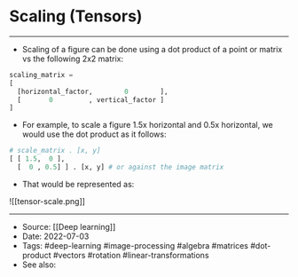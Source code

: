 # Scaling (Tensors)
----
- Scaling of a figure can be done using a dot product of a point or matrix vs the following 2x2 matrix:
```python
scaling_matrix = 
[
  [horizontal_factor,        0        ],
  [       0         , vertical_factor ]
]
```

- For example, to scale a figure 1.5x horizontal and 0.5x horizontal, we would use the dot product as it follows:
```python
# scale_matrix . [x, y]
[ [ 1.5,  0 ],
  [  0 , 0.5] ] . [x, y] # or against the image matrix 

``` 

- That would be represented as:

![[tensor-scale.png]]

---
- Source: [[Deep learning]]
- Date: 2022-07-03
- Tags: #deep-learning  #image-processing #algebra #matrices #dot-product #vectors #rotation #linear-transformations
- See also: